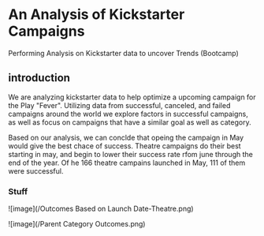 # An Analysis of Kickstarter Campaigns
Performing Analysis on Kickstarter data to uncover Trends (Bootcamp)

## introduction
We are analyzing kickstarter data to help optimize a upcoming campaign for the Play "Fever". Utilizing data from successful, canceled, and failed campaigns around the world we explore factors in successful campaigns, as well as focus on campaigns that have a similar goal as well as category.

Based on our analysis, we can conclde that opeing the campaign in May would give the best chace of success. Theatre campaigns do their best starting in may, and begin to lower their success rate rfom june through the end of the year. Of he 166 theatre campains launched in May, 111 of them were successful.

### Stuff

![image](/Outcomes Based on Launch Date-Theatre.png)

![image](/Parent Category Outcomes.png)
